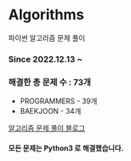 # Algorithms
파이썬 알고리즘 문제 풀이
### Since 2022.12.13 ~
### 해결한 총 문제 수 : 73개
- PROGRAMMERS - 39개
- BAEKJOON - 34개

[알고리즘 문제 풀이 블로그](https://monzheld.tistory.com/category/%E2%8C%A8%EF%B8%8F%20Algorithms)
#### 모든 문제는 Python3 로 해결했습니다.

